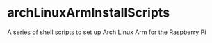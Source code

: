 # archLinuxArmInstallScripts
A series of shell scripts to set up Arch Linux Arm for the Raspberry Pi

